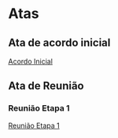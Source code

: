 # Atas

## Ata de acordo inicial

<a href="./ADS_-_Ata_Acordo_Inicial.docx.pdf">Acordo Inicial</a> 

## Ata de Reunião

### Reunião Etapa 1

<a href="./Reunião Etapa 1/ADS - Ata de Reunião.docx.pdf">Reunião Etapa 1</a>
